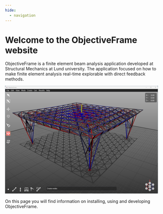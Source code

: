 ```yaml
---
hide:
  - navigation
---
```


# Welcome to the ObjectiveFrame website

ObjectiveFrame is a finite element beam analysis application developed at Structural Mechanics at Lund university. The application focused on how to make finite element analysis real-time explorable with direct feedback methods.

![ObjectiveFrame](images/screenshot.png "ObjectiveFrame")

On this page you will find information on installing, using and developing ObjectiveFrame.

